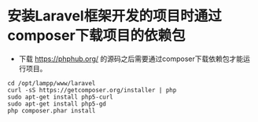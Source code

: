# 安装Laravel框架开发的项目时通过composer下载项目的依赖包

* 下载 https://phphub.org/ 的源码之后需要通过composer下载依赖包才能运行项目。

<pre><code>cd /opt/lampp/www/laravel
curl -sS https://getcomposer.org/installer | php
sudo apt-get install php5-curl
sudo apt-get install php5-gd
php composer.phar install
</pre></code>
